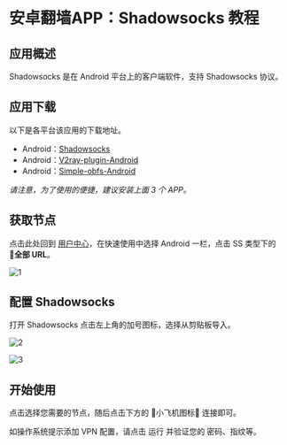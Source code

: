 # 安卓翻墙APP：Shadowsocks 教程

## 应用概述

Shadowsocks 是在 Android 平台上的客户端软件，支持 Shadowsocks 协议。

## 应用下载

以下是各平台该应用的下载地址。

- Android：[Shadowsocks](https://github.com/shadowsocks/shadowsocks-android/releases)
- Android：[V2ray-plugin-Android](https://github.com/shadowsocks/v2ray-plugin-android/releases)
- Android：[Simple-obfs-Android](https://github.com/shadowsocks/simple-obfs-android/releases)

*请注意，为了使用的便捷，建议安装上面 3 个 APP。*

## 获取节点

点击此处回到 [用户中心](https://v2free.org/user)，在快速使用中选择 Android 一栏，点击 SS 类型下的 **全部 URL**。

![1](https://i.loli.net/2019/02/12/5c629c55314d9.png ':size=600')

## 配置 Shadowsocks

打开 Shadowsocks 点击左上角的加号图标，选择从剪贴板导入。

![2](https://i.loli.net/2019/02/12/5c629cccb9991.png ':size=200')

![3](https://i.loli.net/2019/02/12/5c629ce0c821b.png ':size=200')

## 开始使用

点击选择您需要的节点，随后点击下方的 小飞机图标 连接即可。

如操作系统提示添加 VPN 配置，请点击 运行 并验证您的 密码、指纹等。
